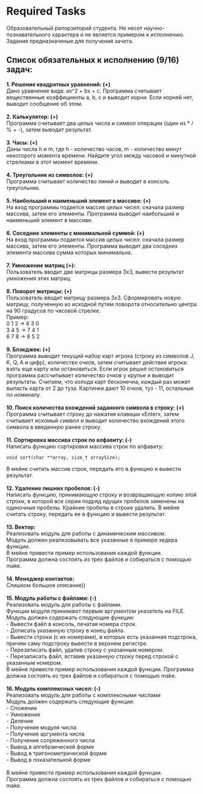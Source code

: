 # Required Tasks
Образовательный репорзиторий студента. Не несет научно-познавательного характера и не является примером к исполнению. Задания предназначеные для получения зачета.
## Список обязательных к исполнению (9/16) задач:
<b>1. Решение квадратных уравнений: (+)</b><br>
Дано уравнение вида: ax^2 + bx + с. Программа считывает вещественные коэффициенты а, b, c и выводит корни. Если корней нет, выводит сообщение об этом.
<br><br><b>2. Калькулятор: (+)</b><br>
Программа считывает два целых числа и символ операции (один из * / % + -), затем выводит результат.
<br><br><b>3. Часы: (+)</b><br>
Даны числа h и m, где h - количество часов, m - количество минут некоторого момента времени. Найдите угол между часовой и минутной стрелками в этот момент времени.
<br><br><b>4. Треугольник из символов: (+)</b><br>
Программа считывает количество линий и выводит в консоль треугольник.
<br><br><b>5.  Наибольший и наименьший элемент в массиве: (+)</b><br>
На вход программы подается массив целых чисел: сначала размер массива, затем его элементы. 
Программа выводит наибольший и наименьший элемент в массиве.
<br><br><b>6. Соседние элементы с минимальной суммой: (+)</b><br>
На вход программы подается массив целых чисел: сначала размер массива, затем его элементы. 
Программа выводит два соседних элемента массива сумма которых минимальна.
<br><br><b>7.  Умножение матриц (+):</b><br>
Пользователь вводит две матрицы размера 3x3, вывести результат умножения этих матриц.
<br><br><b>8.  Поворот матрицы: (+)</b><br>
Пользователь вводит матрицу размера 3x3. Сформировать новую матрицу, полученную из исходной путем поворота относительно центра на 90 градусов по часовой стрелке.
<br>Пример:
<br>0 1 2 → 6 3 0
<br>3 4 5 → 7 4 1
<br>6 7 8 → 8 5 2
<br><br><b>9. Блэкджек: (+)</b><br>
Программа выводит текущий набор карт игрока (строку из символов J, K, Q, A и цифр), количество очков, затем считывает действие игрока: взять еще карту или остановиться. Если игрок решил остановиться программа рассчитывает количество очков у крупье и выводит результаты.
Считаем, что колода карт бесконечна, каждый раз может выпасть карта от 2 до туза. Картинки дают 10 очков, туз - 11, остальные по номиналу.
<br><br><b>10. Поиск количества вхождений заданного символа в строку: (+)</b><br>
Программа считывает строку до нажатия клавиши «Enter», затем считывает искомый символ и выводит количество вхождений этого символа в введенную ранее строку.
<br><br><b>11. Сортировка массива строк по алфавиту: (-)</b><br>
Написать функцию сортировки массива строк по алфавиту: 
<br>
```
void sort(char **array, size_t arraySize);
```
В мейне считать массив строк, передать его в функцию и вывести результат.
<br><br><b>12.  Удаление лишних пробелов: (-)</b><br>
Написать функцию, принимающую строку и возвращающую копию этой строки, в которой все серии подряд идущих пробелов заменены на одиночные пробелы. Крайние пробелы в строке удалить. В мейне считать строку, передать ее в функцию и вывести результат.
<br><br><b>13. Вектор:</b><br>
Реализовать модуль для работы с динамическим массивом.
<br>Модуль должен реализовывать все указанные в примере хедера функции.
<br>В мейне привести пример использования каждой функции.
<br>Программа должна состоять из трех файлов и собираться с помощью make.
<br><br><b>14. Менеджер контактов:</b><br>
Слишком большое описание))
<br><br><b>15. Модуль работы с файлами: (-)</b><br>
Реализовать модуль для работы с файлами.
<br>Функции модуля принимают первым аргументом указатель на FILE.
<br>Модуль должен содержать следующие функции:
<br>- Вывести файл в консоль, печатая номера строк.
<br>- Дописать указанную строку в конец файла.
<br>- Вывести строки (с их номерами), в которых есть указанная подстрока, причем саму подстроку вывести в верхнем регистре.
<br>- Перезаписать файл, удалив строку с указанным номером.
<br>- Перезаписать файл, вставив указанную строку перед строкой с указанным номером.
<br>В мейне привести пример использования каждой функции. Программа должна состоять из трех файлов и собираться с помощью make.
<br><br><b>16. Модуль комплексных чисел: (-)</b><br>
Реализовать модуль для работы с комплексными числами
<br>Модуль должен содержать следующие функции:
<br>- Сложение
<br>- Умножение 
<br>- Деление
<br>- Получение модуля числа 
<br>- Получение аргумента числа 
<br>- Получение сопряженного числа 
<br>- Вывод в алгебраической форме
<br>- Вывод в тригонометрической форме
<br>- Вывод в показательной форме
<br><br>В мейне привести пример использования каждой функции.
<br>Программа должна состоять из трех файлов и собираться с помощью make.
